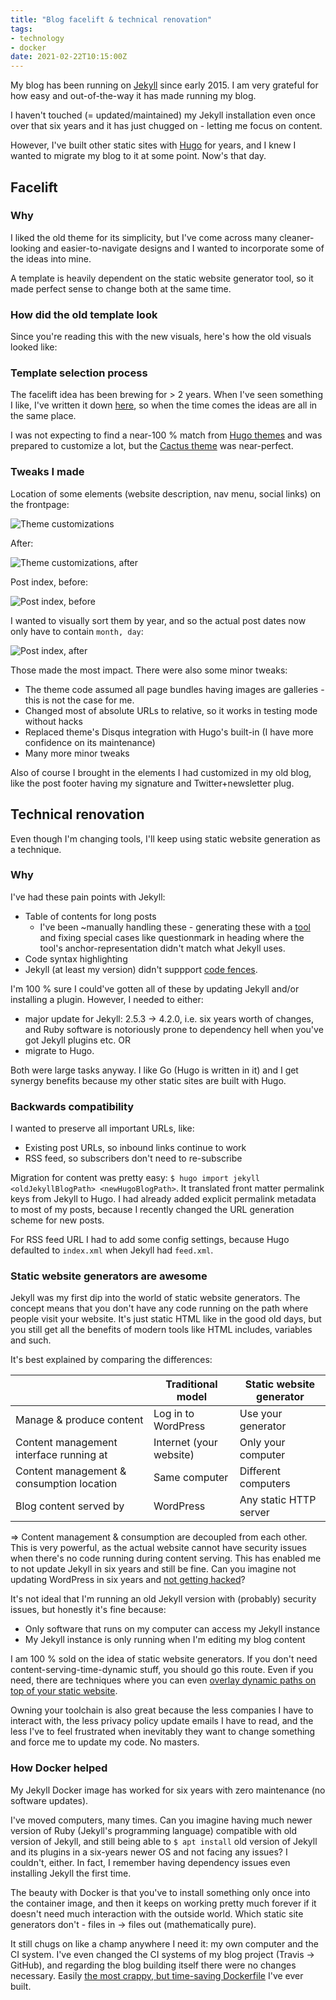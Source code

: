 ```yaml
---
title: "Blog facelift & technical renovation"
tags:
- technology
- docker
date: 2021-02-22T10:15:00Z
---
```


My blog has been running on [Jekyll](https://jekyllrb.com/) since early 2015. I am very grateful for
how easy and out-of-the-way it has made running my blog.

I haven't touched (= updated/maintained) my Jekyll installation even once over that six years and it
has just chugged on - letting me focus on content.

However, I've built other static sites with [Hugo](https://gohugo.io/) for years, and I knew I wanted
to migrate my blog to it at some point. Now's that day.


Facelift
--------

### Why

I liked the old theme for its simplicity, but I've
come across many cleaner-looking and easier-to-navigate designs and I wanted to incorporate some of
the ideas into mine.

A template is heavily dependent on the static website generator tool, so it made perfect sense to
change both at the same time.


### How did the old template look

Since you're reading this with the new visuals, here's how the old visuals looked like:



### Template selection process

The facelift idea has been brewing for > 2 years. When I've seen something I like, I've written it down
[here](https://github.com/joonas-fi/joonas.fi/issues/24), so when the time comes the ideas are
all in the same place.

I was not expecting to find a near-100 % match from [Hugo themes](https://themes.gohugo.io/) and was
prepared to customize a lot, but the [Cactus theme](https://themes.gohugo.io/theme/hugo-theme-cactus/)
was near-perfect.


### Tweaks I made

Location of some elements (website description, nav menu, social links) on the frontpage:

![Theme customizations](theme-customizations.png)

After:

![Theme customizations, after](theme-customizations-after.png)

Post index, before:

![Post index, before](postindex-before.png)

I wanted to visually sort them by year, and so the actual post dates now only have to contain `month, day`:

![Post index, after](postindex-after.png)

Those made the most impact. There were also some minor tweaks:

- The theme code assumed all page bundles having images are galleries - this is not the case for me.
- Changed most of absolute URLs to relative, so it works in testing mode without hacks
- Replaced theme's Disqus integration with Hugo's built-in (I have more confidence on its maintenance)
- Many more minor tweaks

Also of course I brought in the elements I had customized in my old blog, like the post footer
having my signature and Twitter+newsletter plug.


Technical renovation
--------------------

Even though I'm changing tools, I'll keep using static website generation as a technique.


### Why

I've had these pain points with Jekyll:

- Table of contents for long posts
	* I've been ~manually handling these - generating these with a
	  [tool](https://ecotrust-canada.github.io/markdown-toc/) and fixing special cases like questionmark
	  in heading where the tool's anchor-representation didn't match what Jekyll uses.
- Code syntax highlighting
- Jekyll (at least my version) didn't suppport
  [code fences](https://docs.github.com/en/github/writing-on-github/creating-and-highlighting-code-blocks#fenced-code-blocks).

I'm 100 % sure I could've gotten all of these by updating Jekyll and/or installing a plugin. However,
I needed to either:

- major update for Jekyll: 2.5.3 -> 4.2.0, i.e. six years worth of changes, and Ruby software is
  notoriously prone to dependency hell when you've got Jekyll plugins etc. OR
- migrate to Hugo.

Both were large tasks anyway. I like Go (Hugo is written in it) and I get synergy benefits because
my other static sites are built with Hugo.


### Backwards compatibility

I wanted to preserve all important URLs, like:

- Existing post URLs, so inbound links continue to work
- RSS feed, so subscribers don't need to re-subscribe

Migration for content was pretty easy: `$ hugo import jekyll <oldJekyllBlogPath> <newHugoBlogPath>`.
It translated front matter permalink keys from Jekyll to Hugo. I had already added explicit permalink
metadata to most of my posts, because I recently changed the URL generation scheme for new posts.

For RSS feed URL I had to add some config settings, because Hugo defaulted to `index.xml` when Jekyll had `feed.xml`.


### Static website generators are awesome

Jekyll was my first dip into the world of static website generators. The concept means that you don't
have any code running on the path where people visit your website. It's just static HTML like in the
good old days, but you still get all the benefits of modern tools like HTML includes, variables and such.

It's best explained by comparing the differences:

|                                           | Traditional model       | Static website generator |
|-------------------------------------------|-------------------------|--------------------------|
| Manage & produce content                  | Log in to WordPress     | Use your generator       |
| Content management interface running at   | Internet (your website) | Only your computer       |
| Content management & consumption location | Same computer           | Different computers      |
| Blog content served by                    | WordPress               | Any static HTTP server   |

=> Content management & consumption are decoupled from each other. This is very powerful, as the
actual website cannot have security issues when there's no code running during content serving. This
has enabled me to not update Jekyll in six years and still be fine. Can you imagine not updating WordPress in six
years and [not getting hacked](https://www.cvedetails.com/vulnerability-list/vendor_id-2337/product_id-4096/)?

It's not ideal that I'm running an old Jekyll version with (probably) security issues, but honestly
it's fine because:

- Only software that runs on my computer can access my Jekyll instance
- My Jekyll instance is only running when I'm editing my blog content

I am 100 % sold on the idea of static website generators. If you don't need content-serving-time-dynamic
stuff, you should go this route. Even if you need, there are techniques where you can even
[overlay dynamic paths on top of your static website](https://github.com/function61/edgerouter).

Owning your toolchain is also great because the less companies I have to interact with, the less
privacy policy update emails I have to read, and the less I've to feel frustrated when inevitably
they want to change something and force me to update my code. No masters.


### How Docker helped

My Jekyll Docker image has worked for six years with zero maintenance (no software updates).

I've moved computers, many times. Can you imagine having much newer version of Ruby (Jekyll's
programming language) compatible with old version of Jekyll, and still being able to `$ apt install`
old version of Jekyll and its plugins in a six-years newer OS and not facing any issues? 
I couldn't, either. In fact, I remember having dependency issues even installing Jekyll the first time.

The beauty with Docker is that you've to install something only once into the container image, and
then it keeps on working pretty much forever if it doesn't need much interaction with the outside world.
Which static site generators don't - files in -> files out (mathematically pure).

It still chugs on like a champ anywhere I need it: my own computer and the CI system. I've even
changed the CI systems of my blog project (Travis -> GitHub), and regarding the blog building itself
there were no changes necessary.
Easily
[the most crappy, but time-saving Dockerfile](https://github.com/joonas-fi/jekyll-docker-builder/blob/master/Dockerfile)
I've ever built.
